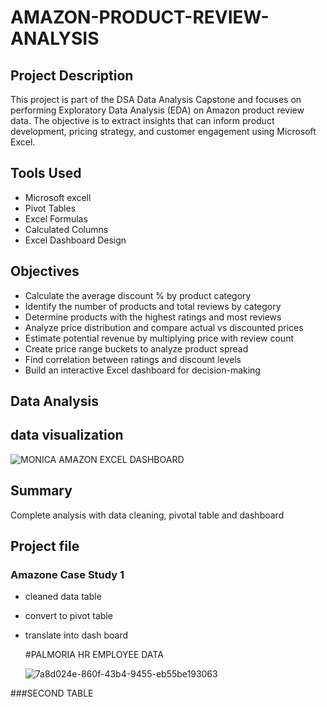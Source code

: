 # AMAZON-PRODUCT-REVIEW-ANALYSIS
## Project Description
This project is part of the DSA Data Analysis Capstone and focuses on performing Exploratory Data Analysis (EDA) on Amazon product review data. The objective is to extract insights that can inform product development, pricing strategy, and customer engagement using Microsoft Excel.
## Tools Used
- Microsoft excell
- Pivot Tables
- Excel Formulas
- Calculated Columns
- Excel Dashboard Design
## Objectives
- Calculate the average discount % by product category
- Identify the number of products and total reviews by category
- Determine products with the highest ratings and most reviews
- Analyze price distribution and compare actual vs discounted prices
- Estimate potential revenue by multiplying price with review count
- Create price range buckets to analyze product spread
- Find correlation between ratings and discount levels
- Build an interactive Excel dashboard for decision-making
## Data Analysis
## data visualization

![MONICA AMAZON EXCEL DASHBOARD](https://github.com/user-attachments/assets/d19cfe49-7c8e-4f32-ad13-06e740c76c18)
















  
## Summary
Complete analysis with data cleaning, pivotal table and dashboard
## Project file
### Amazone Case Study 1
- cleaned data table
- convert to pivot table
- translate into dash board

  #PALMORIA HR EMPLOYEE DATA

  ![7a8d024e-860f-43b4-9455-eb55be193063](https://github.com/user-attachments/assets/6456c730-3809-4518-b720-a1382c49fba3)











  










###SECOND TABLE






















  



























  






   





